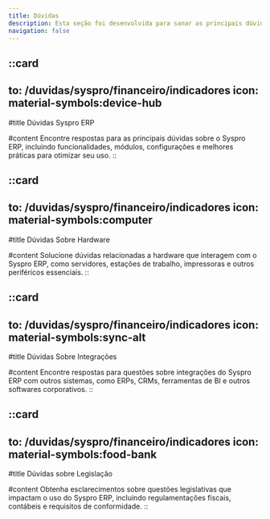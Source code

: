 ```yaml
---
title: Dúvidas
description: Esta seção foi desenvolvida para sanar as principais dúvidas relacionadas ao Syspro ERP ou a equipamentos que estão diretamente relacionados ao mesmo.
navigation: false
---
```


::card
---
to: /duvidas/syspro/financeiro/indicadores
icon: material-symbols:device-hub
---
#title
Dúvidas Syspro ERP

#content
Encontre respostas para as principais dúvidas sobre o Syspro ERP, incluindo funcionalidades, módulos, configurações e melhores práticas para otimizar seu uso.
::

::card
---
to: /duvidas/syspro/financeiro/indicadores
icon: material-symbols:computer
---
#title
Dúvidas Sobre Hardware

#content
Solucione dúvidas relacionadas a hardware que interagem com o Syspro ERP, como servidores, estações de trabalho, impressoras e outros periféricos essenciais.
::

::card
---
to: /duvidas/syspro/financeiro/indicadores
icon: material-symbols:sync-alt
---
#title
Dúvidas Sobre Integrações

#content
Encontre respostas para questões sobre integrações do Syspro ERP com outros sistemas, como ERPs, CRMs, ferramentas de BI e outros softwares corporativos.
::

::card
---
to: /duvidas/syspro/financeiro/indicadores
icon: material-symbols:food-bank
---
#title
Dúvidas sobre Legislação

#content
Obtenha esclarecimentos sobre questões legislativas que impactam o uso do Syspro ERP, incluindo regulamentações fiscais, contábeis e requisitos de conformidade.
::
